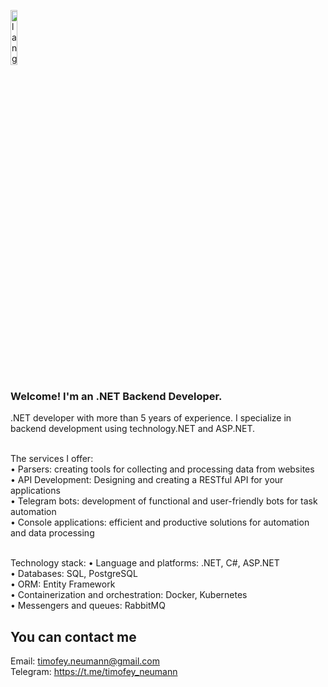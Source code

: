 <p align="left"><img width=15%" src="https://github.com/alansmathew/alansmathew/raw/master/lang.gif" alt="lang image here" /></p>

### Welcome! I'm an .NET Backend Developer.

.NET developer with more than 5 years of experience. I specialize in backend development using technology.NET and ASP.NET. <br><br>

The services I offer: <br>
• Parsers: creating tools for collecting and processing data from websites <br>
• API Development: Designing and creating a RESTful API for your applications <br>
• Telegram bots: development of functional and user-friendly bots for task automation <br>
• Console applications: efficient and productive solutions for automation and data processing <br><br>

Technology stack:
• Language and platforms: .NET, C#, ASP.NET <br>
• Databases: SQL, PostgreSQL <br>
• ORM: Entity Framework <br>
• Containerization and orchestration: Docker, Kubernetes <br>
• Messengers and queues: RabbitMQ

## You can contact me

Email: timofey.neumann@gmail.com <br>
Telegram: https://t.me/timofey_neumann <br>

